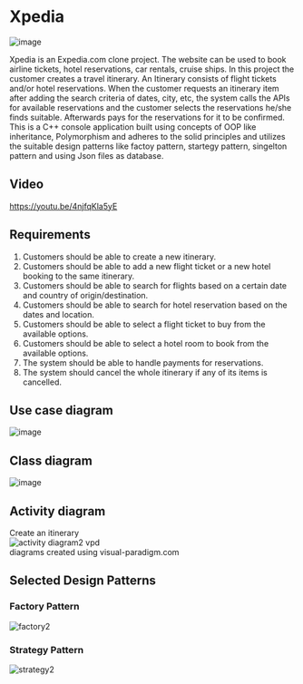 # Xpedia
![image](https://user-images.githubusercontent.com/29601694/199601434-1430d707-9bad-41f5-8832-8f26ab20c0c4.png)

Xpedia is an Expedia.com clone project. The website can be used to book airline tickets, hotel reservations, car rentals, cruise ships.
In this project the customer creates a travel itinerary. An Itinerary consists of flight tickets and/or hotel reservations. When the customer requests an itinerary item after adding the search criteria of dates, city, etc, the system calls the APIs for available reservations and the customer selects the reservations he/she finds suitable. Afterwards pays for the reservations for it to be confirmed. This is a C++ console application built using concepts of OOP like inheritance, Polymorphism and adheres to the solid principles and utilizes the suitable design patterns like factoy pattern, startegy pattern, singelton pattern and using Json files as database.
## Video
https://youtu.be/4njfqKla5yE

## Requirements

1. Customers should be able to create a new itinerary.
2. Customers should be able to add a new flight ticket or a new hotel booking to the same itinerary.
3. Customers should be able to search for flights based on a certain date and country of origin/destination.
4. Customers should be able to search for hotel reservation based on the dates and location.
5. Customers should be able to select a flight ticket to buy from the available options.
6. Customers should be able to select a hotel room to book from the available options.
7. The system should be able to handle payments for reservations.
8. The system should cancel the whole itinerary if any of its items is cancelled.

## Use case diagram
![image](https://user-images.githubusercontent.com/29601694/199153401-2816d6a7-a25f-4c1f-8648-ff9efef054f6.png)

## Class diagram
![image](https://user-images.githubusercontent.com/29601694/199153614-8a558b95-15a1-46be-a074-7cc9d796c1a3.png)

## Activity diagram
Create an itinerary<br/>
![activity diagram2 vpd](https://user-images.githubusercontent.com/29601694/199153664-b9c18785-4e68-4041-b0bb-59fb9b823735.jpg)
</br>
diagrams created using visual-paradigm.com

## Selected Design Patterns
### Factory Pattern</br>
![factory2](https://user-images.githubusercontent.com/29601694/200191301-c35dae14-a677-49a9-8220-6d03c22dd07a.jpg)
### Strategy Pattern</br>
![strategy2](https://user-images.githubusercontent.com/29601694/200191438-32c5edc5-0d05-4a5c-b925-af94a3d2d140.jpg)
